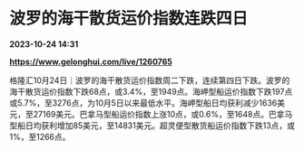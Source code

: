 # 波罗的海干散货运价指数连跌四日

**2023-10-24 14:31**

**https://www.gelonghui.com/live/1260765**

格隆汇10月24日｜波罗的海干散货运价指数周二下跌，连续第四日下跌。波罗的海干散货运价指数下跌68点，或3.4%，至1949点。海岬型船运价指数下跌197点或5.7%，至3276点，为10月5日以来最低水平。海岬型船日均获利减少1636美元，至27169美元。巴拿马型船运价指数上涨10点，或0.6%，至1648点。巴拿马型船日均获利增加85美元，至14831美元。超灵便型散货船运价指数下跌13点，或1%，至1266点。